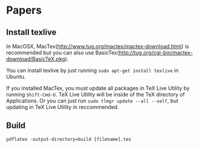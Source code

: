 # Papers

## Install texlive
In MacOSX, MacTex(http://www.tug.org/mactex/mactex-download.html) is recommended but you can also use BasicTex(http://tug.org/cgi-bin/mactex-download/BasicTeX.pkg).

You can install texlive by just running ```sudo apt-get install texlive``` in Ubuntu.

If you installed MacTex, you must update all packages in TeX Live Utility by running ```Shift-Cmd-U```. TeX Live Utility will be inside of the TeX directory of Applications.
Or you can just run ```sudo tlmgr update --all --self```, but updating in TeX Live Utility in reccommended.

## Build
```pdflatex -output-directory=build [filename].tex```
